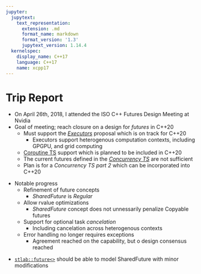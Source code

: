 ```yaml
---
jupyter:
  jupytext:
    text_representation:
      extension: .md
      format_name: markdown
      format_version: '1.3'
      jupytext_version: 1.14.4
  kernelspec:
    display_name: C++17
    language: C++17
    name: xcpp17
---
```


<!-- #region slideshow={"slide_type": "slide"} -->
# Trip Report

- On April 26th, 2018, I attended the ISO C++ Futures Design Meeting at Nvidia
- Goal of meeting; reach closure on a design for _futures_ in C++20
    - Must support the [_Executors_](http://www.open-std.org/jtc1/sc22/wg21/docs/papers/2018/p0761r2.pdf) proposal which is on track for C++20
        - Executors support heterogenous computation contexts, including GPGPU, and grid computing
    - [Coroutine TS](http://www.open-std.org/jtc1/sc22/wg21/docs/papers/2018/n4736.pdf) support which is planned to be included in C++20
    - The current futures defined in the [_Concurrency TS_](http://www.open-std.org/jtc1/sc22/wg21/docs/papers/2015/p0159r0.html) are not sufficient
    - Plan is for a  _Concurrency TS part 2_ which can be incorporated into C++20
<!-- #endregion -->

<!-- #region slideshow={"slide_type": "slide"} -->
- Notable progress
    - Refinement of future concepts
        - _SharedFuture_ is _Regular_
    - Allow rvalue optimizations
        - _SharedFuture_ concept does not unnessarily penalize Copyable futures
    - Support for optional task _cancelation_
        - Including cancelation across heterogenous contexts
    - Error handling no longer requires exceptions
        - Agreement reached on the capability, but o design consensus reached
<!-- #endregion -->

<!-- #region slideshow={"slide_type": "fragment"} -->
- [`stlab::future<>`](http://stlab.cc/libraries/concurrency/future/future/) should be able to model SharedFuture with minor modifications
<!-- #endregion -->

```c++

```
